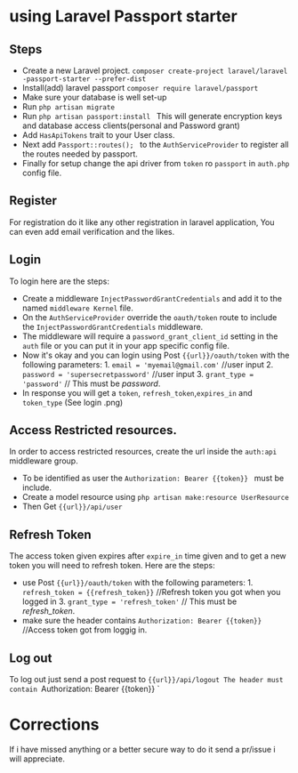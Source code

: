 # using Laravel Passport starter

## Steps
- Create a new Laravel project.
        `composer create-project laravel/laravel -passport-starter --prefer-dist`
- Install(add) laravel passport
    `composer require laravel/passport`
- Make sure your database is well set-up
- Run `php artisan migrate `
- Run `php artisan passport:install ` This will generate encryption keys and     database access clients(personal and Password grant) 
- Add `HasApiTokens` trait to your User class. 
- Next add `Passport::routes(); ` to the `AuthServiceProvider` to register all  the routes needed by passport.
- Finally for setup change the api driver from `token` ro `passport` in `auth.php` config file.

## Register
For registration do it like any other registration in laravel application, You can even add email verification and the likes.

## Login
To login here are the steps:
- Create a middleware `InjectPasswordGrantCredentials` and add it to the  named `middleware Kernel` file.
- On the `AuthServiceProvider` override the `oauth/token` route to include the `InjectPasswordGrantCredentials` middleware.
- The middleware will require a `password_grant_client_id` setting in the `auth` file or you can put it in your app specific config file.
- Now it's okay and you can login using Post `{{url}}/oauth/token` with the following parameters: 
        1. `email = 'myemail@gmail.com'` //user input
        2. `password = 'supersecretpassword'` //user input
        3. `grant_type = 'password'`  // This must be *password*.
- In response you will get a `token`, `refresh_token`,`expires_in` and `token_type` (See login .png)

## Access Restricted resources.
In order to access restricted resources, create the url inside the `auth:api` middleware group.
- To be identified as user the `Authorization: Bearer {{token}} ` must be include.
- Create a model resource using `php artisan make:resource UserResource`
- Then Get `{{url}}/api/user`

## Refresh Token
The access token given expires after `expire_in` time given and to get a new token you will need to refresh token.
Here are the steps:
- use Post `{{url}}/oauth/token` with the following parameters: 
        1. `refresh_token = {{refresh_token}}` //Refresh token you got when you logged in
        3. `grant_type = 'refresh_token'`  // This must be *refresh_token*.
- make sure the header contains `Authorization: Bearer {{token}} ` //Access token got from loggig in.

## Log out
To log out just send a post request to `{{url}}/api/logout
The header must contain `Authorization: Bearer {{token}} `

# Corrections
If i have missed anything or a better secure way to do it send a pr/issue i will appreciate.

